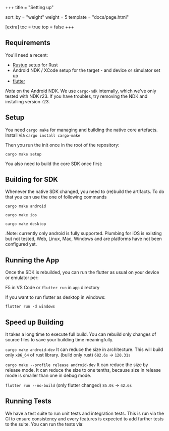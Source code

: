 +++
title = "Setting up"

sort_by = "weight"
weight = 5
template = "docs/page.html"

[extra]
toc = true
top = false
+++


## Requirements

You'll need a recent:
 - [Rustup](https://rustup.rs/) setup for Rust
 - Android NDK / XCode setup for the target - and device or simulator set up
 - [flutter](https://docs.flutter.dev/get-started/install)

_Note_ on the Android NDK. We use `cargo-ndk` internally, which we've only tested with NDK r23. If you have troubles, try removing the NDK and installing version r23.

## Setup

You need `cargo make` for managing and building the native core artefacts. Install via
`cargo install cargo-make`

Then you run the init once in the root of the repository:

`cargo make setup`

You also need to build the core SDK once first:

## Building for SDK

Whenever the native SDK changed, you need to (re)build the artifacts. To do that you can use the one of following commands

`cargo make android`

`cargo make ios`

`cargo make desktop`

.Note: currently only android is fully supported. Plumbing for iOS is existing but not tested, Web, Linux, Mac, Windows and are platforms have not been configured yet.

## Running the App

Once the SDK is rebuilded, you can run the flutter as usual on your device or emulator per:

F5 in VS Code or `flutter run` in `app` directory

If you want to run flutter as desktop in windows:

`flutter run -d windows`

## Speed up Building

It takes a long time to execute full build.
You can rebuild only changes of source files to save your building time meaningfully.

`cargo make android-dev`
It can reduce the size in architecture.
This will build only `x86_64` of rust library.
(build only rust) `682.6s` -> `120.31s`

`cargo make --profile release android-dev`
It can reduce the size by release mode.
It can reduce the size to one tenths, because size in release mode is smaller than one in debug mode.

`flutter run --no-build`
(only flutter changed) `85.0s` -> `42.6s`

## Running Tests

We have a test suite to run unit tests and integration tests. This is run via the CI to ensure consistency and every features is expected to add further tests to the suite. You can run the tests via:
